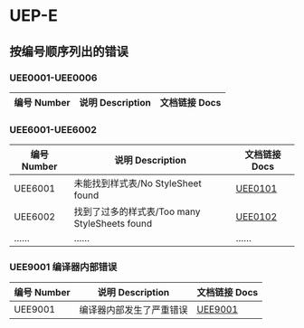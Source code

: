 # UEP-E

## 按编号顺序列出的错误

### UEE0001-UEE0006
| 编号 Number | 说明 Description                  | 文档链接 Docs |
| ----------- | --------------------------------- | ------------- |

### UEE6001-UEE6002
| 编号 Number | 说明 Description                  | 文档链接 Docs |
| ----------- | --------------------------------- | ------------- |
| UEE6001 | 未能找到样式表/No StyleSheet found | [UEE0101](UEE6001.md) |
| UEE6002 | 找到了过多的样式表/Too many StyleSheets found | [UEE0102](UEE6002.md) |
| …… | …… | …… |

### UEE9001 编译器内部错误
| 编号 Number | 说明 Description                  | 文档链接 Docs |
| ----------- | --------------------------------- | ------------- |
|UEE9001|编译器内部发生了严重错误|[UEE9001](UEE9001.md)|

